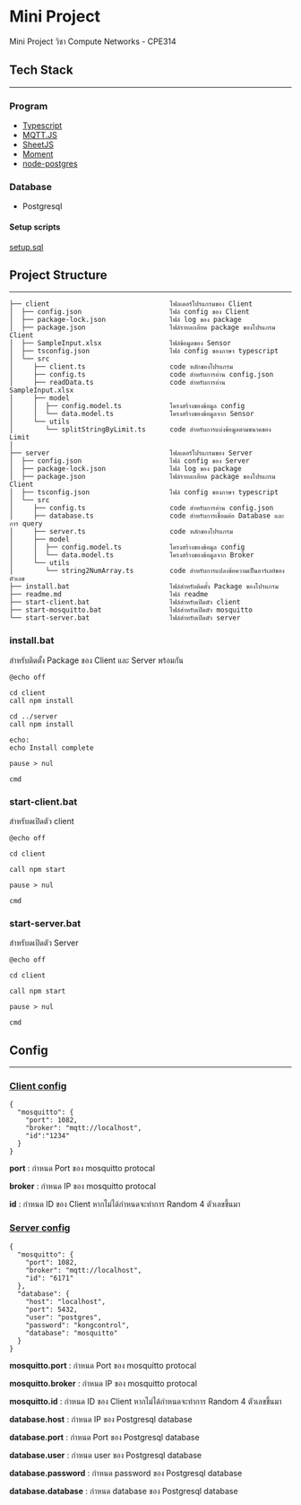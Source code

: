 # Mini Project

Mini Project วิชา Compute Networks - CPE314

## Tech Stack

---

### Program

- [Typescript](https://www.typescriptlang.org/)
- [MQTT.JS](https://github.com/mqttjs/MQTT.js)
- [SheetJS](https://www.npmjs.com/package/xlsx)
- [Moment](https://momentjs.com/)
- [node-postgres](https://node-postgres.com/)

### Database

- Postgresql

#### Setup scripts

[setup.sql](database/setup.sql)

## Project Structure

---

```
├── client                              โฟลเดอร์โปรแกรมของ Client
│  ├── config.json                      ไฟล์ config ของ Client
│  ├── package-lock.json                ไฟล์ log ของ package
│  ├── package.json                     ไฟล์รายละเอียด package ของโปรแกรม Client
│  ├── SampleInput.xlsx                 ไฟล์ข้อมูลของ Sensor
│  ├── tsconfig.json                    ไฟล์ config ของภาษา typescript
│  └── src
│     ├── client.ts                     code หลักของโปรแกรม
│     ├── config.ts                     code สำหรับการอ่าน config.json
│     ├── readData.ts                   code สำหรับการอ่าน SampleInput.xlsx
│     ├── model
│     │  ├── config.model.ts            โครงสร้างของข้อมูล config
│     │  └── data.model.ts              โครงสร้างของข้อมูลจาก Sensor
│     └── utils
│        └── splitStringByLimit.ts      code สำหรับการแบ่งข้อมูลตามขนาดของ Limit
│
├── server                              โฟลเดอร์โปรแกรมของ Server
│  ├── config.json                      ไฟล์ config ของ Server
│  ├── package-lock.json                ไฟล์ log ของ package
│  ├── package.json                     ไฟล์รายละเอียด package ของโปรแกรม Client
│  ├── tsconfig.json                    ไฟล์ config ของภาษา typescript
│  └── src
│     ├── config.ts                     code สำหรับการอ่าน config.json
│     ├── database.ts                   code สำหรับการเชื่อมต่อ Database และการ query
│     ├── server.ts                     code หลักของโปรแกรม
│     ├── model
│     │  ├── config.model.ts            โครงสร้างของข้อมูล config
│     │  └── data.model.ts              โครงสร้างของข้อมูลจาก Broker
│     └── utils
│        └── string2NumArray.ts         code สำหรับการแปลงข้อความเป็นอาร์เลย์ของตัวเลข
├── install.bat                         ไฟล์สำหรับติดตั้ง Package ของโปรแกรม
├── readme.md                           ไฟล์ readme
├── start-client.bat                    ไฟล์สำหรับเปิดตัว client
├── start-mosquitto.bat                 ไฟล์สำหรับเปิดตัว mosquitto
└── start-server.bat                    ไฟล์สำหรับเปิดตัว server
```

### install.bat

สำหรับติดตั้ง Package ของ Client และ Server พร้อมกัน

```
@echo off

cd client
call npm install

cd ../server
call npm install

echo:
echo Install complete

pause > nul

cmd
```

### start-client.bat

สำหรับดเปิดตัว client

```
@echo off

cd client

call npm start

pause > nul

cmd
```

### start-server.bat

สำหรับดเปิดตัว Server

```
@echo off

cd client

call npm start

pause > nul

cmd
```

## Config
---

### [Client config](client/config.json)

```
{
  "mosquitto": {
    "port": 1082,
    "broker": "mqtt://localhost",
    "id":"1234"
  }
}
```
**port** : กำหนด Port ของ mosquitto protocal

**broker** : กำหนด IP ของ mosquitto protocal

**id** : กำหนด ID ของ Client หากไม่ได้กำหนดจะทำการ Random 4 ตัวเลขขึ้นมา

### [Server config](server/config.json)

```
{
  "mosquitto": {
    "port": 1082,
    "broker": "mqtt://localhost",
    "id": "6171"
  },
  "database": {
    "host": "localhost",
    "port": 5432,
    "user": "postgres",
    "password": "kongcontrol",
    "database": "mosquitto"
  }
}

```
**mosquitto.port** : กำหนด Port ของ mosquitto protocal

**mosquitto.broker** : กำหนด IP ของ mosquitto protocal

**mosquitto.id** : กำหนด ID ของ Client หากไม่ได้กำหนดจะทำการ Random 4 ตัวเลขขึ้นมา

**database.host** : กำหนด IP ของ Postgresql database

**database.port** : กำหนด Port ของ Postgresql database

**database.user** : กำหนด user ของ Postgresql database

**database.password** : กำหนด password ของ Postgresql database

**database.database** : กำหนด database ของ Postgresql database
